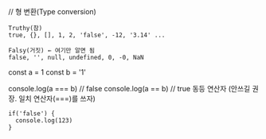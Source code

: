 // 형 변환(Type conversion)

```
Truthy(참)
true, {}, [], 1, 2, 'false', -12, '3.14' ...

Falsy(거짓) ← 여기만 알면 됨
false, '', null, undefined, 0, -0, NaN
```

const a = 1
const b = '1'

console.log(a === b) // false
console.log(a == b) // true 동등 연산자 (안쓰길 권장. 일치 연산자(===)를 쓰자)


```
if('false') {
  console.log(123)
}
```